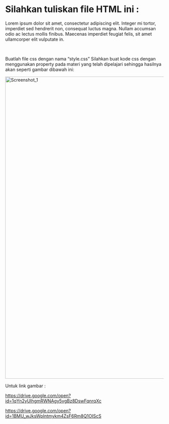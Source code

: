 # Silahkan tuliskan file HTML ini :

<!DOCTYPE html>
<html lang="en" dir="ltr">
 <head>
        <meta charset="utf-8" />
        <title>Belajar CSS - Niomic</title>
        <link href="style.css" rel="stylesheet" />
 </head>
 <body>
        <div>
         <p class="justify">
           Lorem ipsum dolor sit amet, consectetur adipiscing elit. Integer mi
           tortor, imperdiet sed hendrerit non, consequat luctus magna. Nullam
           accumsan odio ac lectus mollis finibus. Maecenas imperdiet feugiat
           felis, sit amet ullamcorper elit vulputate in.
         </p>
        </div>
        <br />
        <div class="repeat"></div>
 </body>
</html>

Buatlah file css dengan nama “style.css”
Silahkan buat kode css dengan menggunakan property pada materi yang telah dipelajari sehingga hasilnya akan seperti gambar dibawah ini:

<img width="960" alt="Screenshot_1" src="https://lh3.googleusercontent.com/hSmmmBC7DEEwVJ3ofaWjgzgdIHmUPvbcSoqwUk2YUP23ADRlZZLf4j_zBvXMpTZ618eE60dhdePtGJNzxZ16yqyWAO6AmEAKaVHHz-3qPNFgOPznUb_BTtJCOHXzVUWo-H-TKZ2UxYCiqwAt7V8g1-uXnxMBETlHjT8gjFz4uERUPTj6ETnK2A"></img>

Untuk link gambar :

https://drive.google.com/open?id=1qYn2yUlhgmRWNAgy5vgBz8DswFqnrqXc

https://drive.google.com/open?id=1BMU_wJksWpIntmykm4ZsF6Rm8Q1OIScS

